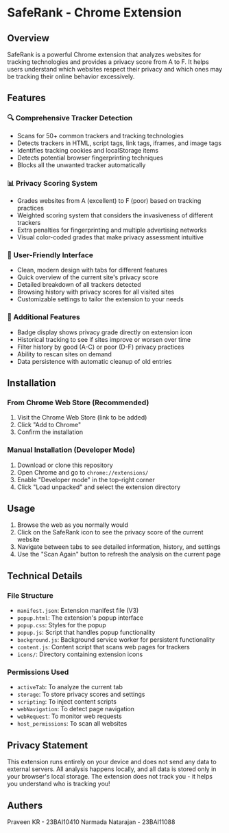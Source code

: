 # SafeRank - Chrome Extension

## Overview

SafeRank is a powerful Chrome extension that analyzes websites for tracking technologies and provides a privacy score from A to F. It helps users understand which websites respect their privacy and which ones may be tracking their online behavior excessively.

## Features

### 🔍 Comprehensive Tracker Detection

- Scans for 50+ common trackers and tracking technologies
- Detects trackers in HTML, script tags, link tags, iframes, and image tags
- Identifies tracking cookies and localStorage items
- Detects potential browser fingerprinting techniques
- Blocks all the unwanted tracker automatically

### 📊 Privacy Scoring System

- Grades websites from A (excellent) to F (poor) based on tracking practices
- Weighted scoring system that considers the invasiveness of different trackers
- Extra penalties for fingerprinting and multiple advertising networks
- Visual color-coded grades that make privacy assessment intuitive

### 📱 User-Friendly Interface

- Clean, modern design with tabs for different features
- Quick overview of the current site's privacy score
- Detailed breakdown of all trackers detected
- Browsing history with privacy scores for all visited sites
- Customizable settings to tailor the extension to your needs

### 🔔 Additional Features

- Badge display shows privacy grade directly on extension icon
- Historical tracking to see if sites improve or worsen over time
- Filter history by good (A-C) or poor (D-F) privacy practices
- Ability to rescan sites on demand
- Data persistence with automatic cleanup of old entries

## Installation

### From Chrome Web Store (Recommended)

1. Visit the Chrome Web Store (link to be added)
2. Click "Add to Chrome"
3. Confirm the installation

### Manual Installation (Developer Mode)

1. Download or clone this repository
2. Open Chrome and go to `chrome://extensions/`
3. Enable "Developer mode" in the top-right corner
4. Click "Load unpacked" and select the extension directory

## Usage

1. Browse the web as you normally would
2. Click on the SafeRank icon to see the privacy score of the current website
3. Navigate between tabs to see detailed information, history, and settings
4. Use the "Scan Again" button to refresh the analysis on the current page

## Technical Details

### File Structure

- `manifest.json`: Extension manifest file (V3)
- `popup.html`: The extension's popup interface
- `popup.css`: Styles for the popup
- `popup.js`: Script that handles popup functionality
- `background.js`: Background service worker for persistent functionality
- `content.js`: Content script that scans web pages for trackers
- `icons/`: Directory containing extension icons

### Permissions Used

- `activeTab`: To analyze the current tab
- `storage`: To store privacy scores and settings
- `scripting`: To inject content scripts
- `webNavigation`: To detect page navigation
- `webRequest`: To monitor web requests
- `host_permissions`: To scan all websites

## Privacy Statement

This extension runs entirely on your device and does not send any data to external servers. All analysis happens locally, and all data is stored only in your browser's local storage. The extension does not track you - it helps you understand who is tracking you!

## Authers

Praveen KR - 23BAI10410
Narmada Natarajan - 23BAI11088
